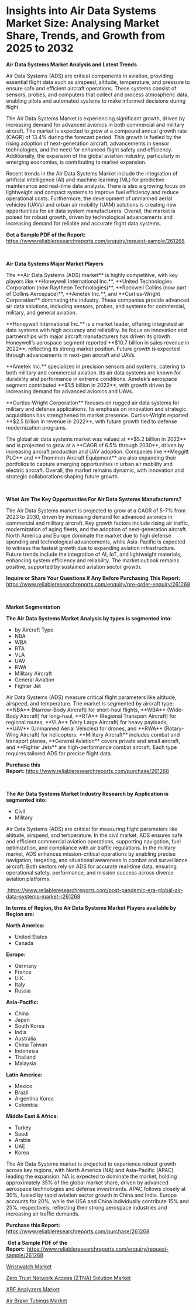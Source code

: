 <p><h1>Insights into Air Data Systems Market Size: Analysing Market Share, Trends, and Growth from 2025 to 2032</h1></p><p><strong>Air Data Systems Market Analysis and Latest Trends</strong></p>
<p><p>Air Data Systems (ADS) are critical components in aviation, providing essential flight data such as airspeed, altitude, temperature, and pressure to ensure safe and efficient aircraft operations. These systems consist of sensors, probes, and computers that collect and process atmospheric data, enabling pilots and automated systems to make informed decisions during flight.</p><p>The Air Data Systems Market is experiencing significant growth, driven by increasing demand for advanced avionics in both commercial and military aircraft. The market is expected to grow at a compound annual growth rate (CAGR) of 13.4% during the forecast period. This growth is fueled by the rising adoption of next-generation aircraft, advancements in sensor technologies, and the need for enhanced flight safety and efficiency. Additionally, the expansion of the global aviation industry, particularly in emerging economies, is contributing to market expansion.</p><p>Recent trends in the Air Data Systems Market include the integration of artificial intelligence (AI) and machine learning (ML) for predictive maintenance and real-time data analysis. There is also a growing focus on lightweight and compact systems to improve fuel efficiency and reduce operational costs. Furthermore, the development of unmanned aerial vehicles (UAVs) and urban air mobility (UAM) solutions is creating new opportunities for air data system manufacturers. Overall, the market is poised for robust growth, driven by technological advancements and increasing demand for reliable and accurate flight data systems.</p></p>
<p><strong>Get a Sample PDF of the Report:&nbsp;</strong> <a href="https://www.reliableresearchreports.com/enquiry/request-sample/261268?utm_campaign=102&utm_medium=2&utm_source=Github&utm_content=ia&utm_term=21012025&utm_id=air-data-systems">https://www.reliableresearchreports.com/enquiry/request-sample/261268</a></p>
<p>&nbsp;</p>
<p><strong>Air Data Systems Major Market Players</strong></p>
<p><p>The **Air Data Systems (ADS) market** is highly competitive, with key players like **Honeywell International Inc.**, **United Technologies Corporation (now Raytheon Technologies)**, **Rockwell Collins (now part of Collins Aerospace)**, **Ametek Inc.**, and **Curtiss-Wright Corporation** dominating the industry. These companies provide advanced air data solutions, including sensors, probes, and systems for commercial, military, and general aviation.</p><p>**Honeywell International Inc.** is a market leader, offering integrated air data systems with high accuracy and reliability. Its focus on innovation and partnerships with major aircraft manufacturers has driven its growth. Honeywell’s aerospace segment reported **$10.7 billion in sales revenue in 2022**, reflecting its strong market position. Future growth is expected through advancements in next-gen aircraft and UAVs.</p><p>**Ametek Inc.** specializes in precision sensors and systems, catering to both military and commercial aviation. Its air data systems are known for durability and performance in extreme conditions. Ametek’s aerospace segment contributed **$1.5 billion in 2022**, with growth driven by increasing demand for advanced avionics and UAVs.</p><p>**Curtiss-Wright Corporation** focuses on rugged air data systems for military and defense applications. Its emphasis on innovation and strategic acquisitions has strengthened its market presence. Curtiss-Wright reported **$2.5 billion in revenue in 2022**, with future growth tied to defense modernization programs.</p><p>The global air data systems market was valued at **$5.2 billion in 2022** and is projected to grow at a **CAGR of 6.5% through 2030**, driven by increasing aircraft production and UAV adoption. Companies like **Meggitt PLC** and **Thommen Aircraft Equipment** are also expanding their portfolios to capture emerging opportunities in urban air mobility and electric aircraft. Overall, the market remains dynamic, with innovation and strategic collaborations shaping future growth.</p></p>
<p>&nbsp;</p>
<p><strong>What Are The Key Opportunities For Air Data Systems Manufacturers?</strong></p>
<p><p>The Air Data Systems market is projected to grow at a CAGR of 5-7% from 2023 to 2030, driven by increasing demand for advanced avionics in commercial and military aircraft. Key growth factors include rising air traffic, modernization of aging fleets, and the adoption of next-generation aircraft. North America and Europe dominate the market due to high defense spending and technological advancements, while Asia-Pacific is expected to witness the fastest growth due to expanding aviation infrastructure. Future trends include the integration of AI, IoT, and lightweight materials, enhancing system efficiency and reliability. The market outlook remains positive, supported by sustained aviation sector growth.</p></p>
<p><strong>Inquire or Share Your Questions If Any Before Purchasing This Report:</strong> <a href="https://www.reliableresearchreports.com/enquiry/pre-order-enquiry/261268?utm_campaign=102&utm_medium=2&utm_source=Github&utm_content=ia&utm_term=21012025&utm_id=air-data-systems">https://www.reliableresearchreports.com/enquiry/pre-order-enquiry/261268</a></p>
<p>&nbsp;</p>
<p><strong>Market Segmentation</strong></p>
<p><strong>The Air Data Systems Market Analysis by types is segmented into:</strong></p>
<p><ul><li>by Aircraft Type</li><li>NBA</li><li>WBA</li><li>RTA</li><li>VLA</li><li>UAV</li><li>RWA</li><li>Military Aircraft</li><li>General Aviation</li><li>Fighter Jet</li></ul></p>
<p><p>Air Data Systems (ADS) measure critical flight parameters like altitude, airspeed, and temperature. The market is segmented by aircraft type: **NBA** (Narrow-Body Aircraft) for short-haul flights, **WBA** (Wide-Body Aircraft) for long-haul, **RTA** (Regional Transport Aircraft) for regional routes, **VLA** (Very Large Aircraft) for heavy payloads, **UAV** (Unmanned Aerial Vehicles) for drones, and **RWA** (Rotary-Wing Aircraft) for helicopters. **Military Aircraft** includes combat and transport planes, **General Aviation** covers private and small aircraft, and **Fighter Jets** are high-performance combat aircraft. Each type requires tailored ADS for precise flight data.</p></p>
<p><strong>Purchase this Report:&nbsp;</strong><a href="https://www.reliableresearchreports.com/purchase/261268?utm_campaign=102&utm_medium=2&utm_source=Github&utm_content=ia&utm_term=21012025&utm_id=air-data-systems">https://www.reliableresearchreports.com/purchase/261268</a></p>
<p>&nbsp;</p>
<p><strong>The Air Data Systems Market Industry Research by Application is segmented into:</strong></p>
<p><ul><li>Civil</li><li>Military</li></ul></p>
<p><p>Air Data Systems (ADS) are critical for measuring flight parameters like altitude, airspeed, and temperature. In the civil market, ADS ensures safe and efficient commercial aviation operations, supporting navigation, fuel optimization, and compliance with air traffic regulations. In the military market, ADS enhances mission-critical operations by enabling precise navigation, targeting, and situational awareness in combat and surveillance aircraft. Both sectors rely on ADS for accurate real-time data, ensuring operational safety, performance, and mission success across diverse aviation platforms.</p></p>
<p><a href="https://www.reliableresearchreports.com/post-pandemic-era-global-air-data-systems-market-r261268?utm_campaign=102&utm_medium=2&utm_source=Github&utm_content=ia&utm_term=21012025&utm_id=air-data-systems">&nbsp;https://www.reliableresearchreports.com/post-pandemic-era-global-air-data-systems-market-r261268</a></p>
<p><strong>In terms of Region, the Air Data Systems Market Players available by Region are:</strong></p>
<p>
    <p> <strong> North America: </strong>
        <ul>
            <li>United States</li>
            <li>Canada</li>
        </ul>
        </p> 
    <p> <strong> Europe: </strong>
        <ul>
            <li>Germany</li>
            <li>France</li>
            <li>U.K.</li>
            <li>Italy</li>
            <li>Russia</li>
        </ul>
        </p> 
    <p> <strong> Asia-Pacific: </strong>
        <ul>
            <li>China</li>
            <li>Japan</li>
            <li>South Korea</li>
            <li>India</li>
            <li>Australia</li>
            <li>China Taiwan</li>
            <li>Indonesia</li>
            <li>Thailand</li>
            <li>Malaysia</li>
        </ul>
        </p> 
    <p> <strong> Latin America: </strong>
        <ul>
            <li>Mexico</li>
            <li>Brazil</li>
            <li>Argentina Korea</li>
            <li>Colombia</li>
        </ul>
        </p> 
    <p> <strong> Middle East & Africa: </strong>
        <ul>
            <li>Turkey</li>
            <li>Saudi</li>
            <li>Arabia</li>
            <li>UAE</li>
            <li>Korea</li>
        </ul>
    </p>
    </p>
<p><p>The Air Data Systems market is projected to experience robust growth across key regions, with North America (NA) and Asia-Pacific (APAC) leading the expansion. NA is expected to dominate the market, holding approximately 35% of the global market share, driven by advanced aerospace technologies and defense investments. APAC follows closely at 30%, fueled by rapid aviation sector growth in China and India. Europe accounts for 20%, while the USA and China individually contribute 15% and 25%, respectively, reflecting their strong aerospace industries and increasing air traffic demands.</p></p>
<p><strong>Purchase this Report: </strong><a href="https://www.reliableresearchreports.com/purchase/261268?utm_campaign=102&utm_medium=2&utm_source=Github&utm_content=ia&utm_term=21012025&utm_id=air-data-systems">https://www.reliableresearchreports.com/purchase/261268</a></p>
<p>&nbsp;<strong>Get a Sample PDF of the Report:&nbsp;&nbsp;</strong><a href="https://www.reliableresearchreports.com/enquiry/request-sample/261268?utm_campaign=102&utm_medium=2&utm_source=Github&utm_content=ia&utm_term=21012025&utm_id=air-data-systems">https://www.reliableresearchreports.com/enquiry/request-sample/261268</a></p>
<p><strong></strong></p>
<p><p><a href="https://github.com/FlorianWolf90/Market-Research-Report-List-1/blob/main/wristwatch-market.md?utm_campaign=102&utm_medium=2&utm_source=Github&utm_content=ia&utm_term=21012025&utm_id=air-data-systems">Wristwatch Market</a></p><p><a href="https://github.com/hillsmyung726/Market-Research-Report-List-1/blob/main/zero-trust-network-access-ztna-solution-market.md?utm_campaign=102&utm_medium=2&utm_source=Github&utm_content=ia&utm_term=21012025&utm_id=air-data-systems">Zero Trust Network Access (ZTNA) Solution Market</a></p><p><a href="https://github.com/NargisHussain75/Market-Research-Report-List-1/blob/main/xrf-analyzers-market.md?utm_campaign=102&utm_medium=2&utm_source=Github&utm_content=ia&utm_term=21012025&utm_id=air-data-systems">XRF Analyzers Market</a></p><p><a href="https://github.com/pearlinewhite4692/Market-Research-Report-List-1/blob/main/air-brake-tubings-market.md?utm_campaign=102&utm_medium=2&utm_source=Github&utm_content=ia&utm_term=21012025&utm_id=air-data-systems">Air Brake Tubings Market</a></p></p>